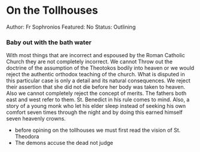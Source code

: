 # On the Tollhouses

Author: Fr Sophronios
Featured: No
Status: Outlining

### Baby out with the bath water

With most things that are incorrect and espoused by the Roman Catholic Church they are not completely incorrect. We cannot Throw out the doctrine of the assumption of the Theotokos bodily into heaven or we would reject the authentic orthodox teaching of the church. What is disputed in this particular case is only a detail and its natural consequences. We reject their assertion that she did not die before her body was taken to heaven. Also we cannot completely reject the concept of merits. The fathers both east and west refer to them. St. Benedict in his rule comes to mind. Also, a story of a young monk who let his elder sleep instead of seeking his own comfort seven times through the night and by doing this earned himself seven heavenly crowns. 

- before opining on the tollhouses we must first read the vision of St. Theodora
- The demons accuse the dead not judge